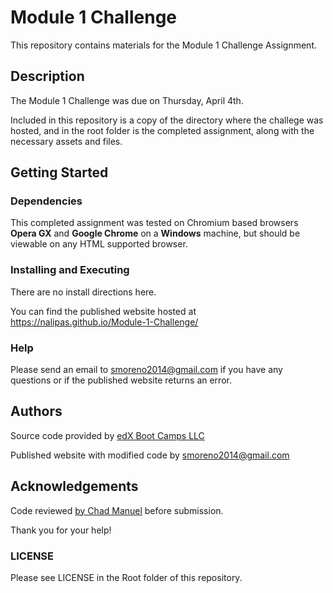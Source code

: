 # Module 1 Challenge

This repository contains materials for the Module 1 Challenge Assignment.

## Description

The Module 1 Challenge was due on Thursday, April 4th. 

Included in this repository is a copy of the directory where the challege was hosted, and in the root folder is the completed assignment, along with the necessary assets and files.

## Getting Started

### Dependencies

This completed assignment was tested on Chromium based browsers **Opera GX** and **Google Chrome** on a **Windows** machine, but should be viewable on any HTML supported browser.

### Installing and Executing

There are no install directions here.

You can find the published website hosted at https://nalipas.github.io/Module-1-Challenge/

### Help

Please send an email to [smoreno2014\@gmail.com](mailto:smoreno2014@gmail.com?subject=Help) if you have any questions or if the published website returns an error.

## Authors

Source code provided by [edX Boot Camps LLC](https://www.edx.org/boot-camps)

Published website with modified code by [smoreno2014\@gmail.com](mailto:smoreno2014@gmail.com?subject=Help)

## Acknowledgements

Code reviewed [by Chad Manuel](https://github.com/chdclar16) before submission. 

Thank you for your help!

### LICENSE

Please see LICENSE in the Root folder of this repository.
